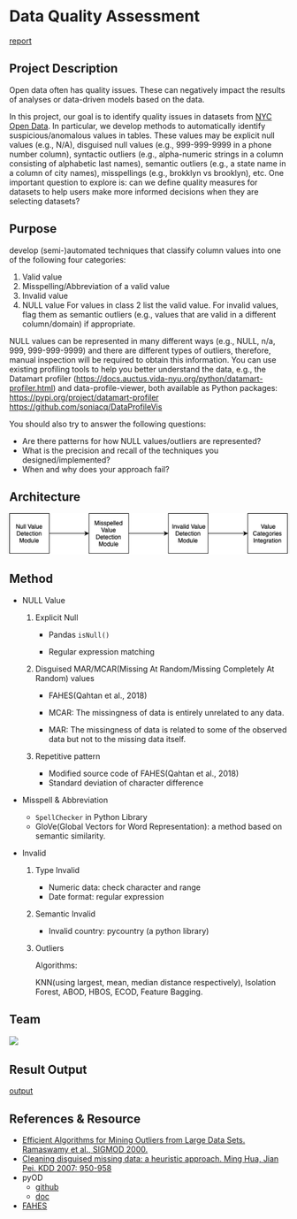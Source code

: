 # Data Quality Assessment 
[report](./Final_report_Data_Quality_Assessment.pdf)
## Project Description
Open data often has quality issues. These can negatively impact the results of analyses or data-driven models based on the data.  

In this project, our goal is to identify quality issues in datasets from [NYC Open Data](https://opendata.cityofnewyork.us). In particular, we develop methods to automatically identify suspicious/anomalous values in tables.  These values may be explicit null values (e.g., N/A), disguised null values (e.g., 999-999-9999 in a phone number column), syntactic outliers (e.g., alpha-numeric strings in a column consisting of alphabetic last names), semantic outliers (e.g., a state name in a column of city names), misspellings (e.g., brokklyn vs brooklyn), etc. One important question to explore is: can we define quality measures for datasets to help users make more informed decisions when they are selecting datasets?

## Purpose
develop (semi-)automated techniques that classify column values into one of the following four categories:
1) Valid value
2) Misspelling/Abbreviation of a valid value
3) Invalid value
4) NULL value
For values in class 2 list the valid value. For invalid values, flag them as semantic outliers (e.g., values that are valid in a different column/domain) if appropriate.

NULL values can be represented in many different ways (e.g., NULL, n/a, 999, 999-999-9999) and there are different types of outliers, therefore, manual inspection will be required to obtain this information. You can use existing profiling tools to help you better understand the data, e.g., the Datamart profiler (https://docs.auctus.vida-nyu.org/python/datamart-profiler.html) and data-profile-viewer, both available as Python packages:
https://pypi.org/project/datamart-profiler
https://github.com/soniacq/DataProfileVis

You should also try to answer the following questions:
+ Are there patterns for how NULL values/outliers are represented?
+ What is the precision and recall of the techniques you designed/implemented?
+ When and why does your approach fail?


## Architecture
![](./img/architecture.png)

## Method
+ NULL Value
  1. Explicit Null
   
      - Pandas `isNull()`

      - Regular expression matching
  2. Disguised MAR/MCAR(Missing At Random/Missing Completely At Random) values 
   
      - FAHES(Qahtan et al., 2018)

      - MCAR: The missingness of data is entirely unrelated to any data.

      - MAR: The missingness of data is related to some of the observed data but not to the missing data itself.
  
  3. Repetitive pattern
   
      - Modified source code of FAHES(Qahtan et al., 2018) 
      - Standard deviation of character difference 

+ Misspell & Abbreviation
  - `SpellChecker` in Python Library
  - GloVe(Global Vectors for Word Representation): a method based on semantic similarity.

+ Invalid
  1. Type Invalid
      - Numeric data: check character and range
      - Date format: regular expression
  2. Semantic Invalid
      - Invalid country: pycountry (a python library)
  3. Outliers
   
      Algorithms: 

      KNN(using largest, mean, median distance respectively), Isolation Forest, ABOD, HBOS, ECOD, Feature Bagging. 

## Team
<a href="https://github.com/Iris-Song/PerHapS/graphs/contributors">
  <img src="https://contrib.rocks/image?repo=Iris-Song/PerHapS&columns=5&max=10"/>
</a>

## Result Output
[output](./output/)


## References & Resource
+ [Efficient Algorithms for Mining Outliers from Large Data Sets. Ramaswamy et al., SIGMOD 2000.](https://dl.acm.org/doi/abs/10.1145/342009.335437) 
+ [Cleaning disguised missing data: a heuristic approach. Ming Hua, Jian Pei. KDD 2007: 950-958](https://web.archive.org/web/20070824063404id_/http:/www.cs.sfu.ca/~jpei/publications/dmv-kdd07.pdf)
+ pyOD
  + [github](https://github.com/yzhao062/pyod)
  + [doc](https://pyod.readthedocs.io/en/latest/)
+ [FAHES](https://github.com/daqcri/FAHES_Code)



